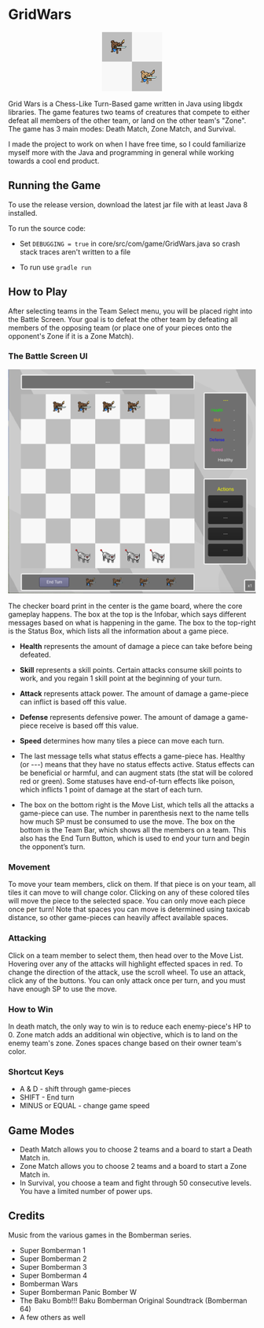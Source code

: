 # GridWars

<p align="center">
<img src=readme-pics/pieceOfBoard.png height="120">
</p>

Grid Wars is a Chess-Like Turn-Based game written in Java using libgdx libraries. The game features two teams of creatures that compete to either defeat all members of the other team, or land on the other team's "Zone". The game has 3 main modes: Death Match, Zone Match, and Survival.

I made the project to work on when I have free time, so I could familiarize myself more with the Java and programming in general while working towards a cool end product.

## Running the Game

To use the release version, download the latest jar file with at least Java 8 installed.

To run the source code:

- Set ```DEBUGGING = true``` in core/src/com/game/GridWars.java so crash stack traces aren't written to a file

- To run use ```gradle run```


## How to Play

After selecting teams in the Team Select menu, you will be placed right into the Battle Screen. Your goal is to defeat the other team by defeating all members of the opposing team (or place one of your pieces onto the opponent's Zone if it is a Zone Match).

### The Battle Screen UI

<p align="center">
<img src=readme-pics/fullwindow.png>
</p>

The checker board print in the center is the game board, where the core gameplay happens. The box at the top is the Infobar, which says different messages based on what is happening in the game. The box to the top-right is the Status Box, which lists all the information about a game piece.

- **Health** represents the amount of damage a piece can take before being defeated.

- **Skill** represents a skill points. Certain attacks consume skill points to work, and you regain 1 skill point at the beginning of your turn.

- **Attack** represents attack power. The amount of damage a game-piece can inflict is based off this value.

- **Defense** represents defensive power. The amount of damage a game-piece receive is based off this value.

- **Speed** determines how many tiles a piece can move each turn.

- The last message tells what status effects a game-piece has. Healthy (or ---) means that they have no status effects active. Status effects can be beneficial or harmful, and can augment stats (the stat will be colored red or green). Some statuses have end-of-turn effects like poison, which inflicts 1 point of damage at the start of each turn.

- The box on the bottom right is the Move List, which tells all the attacks a game-piece can use. The number in parenthesis next to the name tells how much SP must be consumed to use the move. The box on the bottom is the Team Bar, which shows all the members on a team. This also has the End Turn Button, which is used to end your turn and begin the opponent’s turn.

### Movement

To move your team members, click on them. If that piece is on your team, all tiles it can move to will change color. Clicking on any of these colored tiles will move the piece to the selected space. You can only move each piece once per turn! Note that spaces you can move is determined using taxicab distance, so other game-pieces can heavily affect available spaces.

### Attacking

Click on a team member to select them, then head over to the Move List. Hovering over any of the attacks will highlight effected spaces in red. To change the direction of the attack, use the scroll wheel. To use an attack, click any of the buttons. You can only attack once per turn, and you must have enough SP to use the move.

### How to Win

In death match, the only way to win is to reduce each enemy-piece's HP to 0.
Zone match adds an additional win objective, which is to land on the enemy team's zone. Zones spaces change based on their owner team's color. 

### Shortcut Keys

- A & D - shift through game-pieces
- SHIFT - End turn
- MINUS or EQUAL - change game speed

## Game Modes

- Death Match allows you to choose 2 teams and a board to start a Death Match in.
- Zone Match allows you to choose 2 teams and a board to start a Zone Match in.
- In Survival, you choose a team and fight through 50 consecutive levels. You have a limited number of power ups.

## Credits

Music from the various games in the Bomberman series.

- Super Bomberman 1
- Super Bomberman 2
- Super Bomberman 3
- Super Bomberman 4
- Bomberman Wars
- Super Bomberman Panic Bomber W
- The Baku Bomb!!! Baku Bomberman Original Soundtrack (Bomberman 64)
- A few others as well
